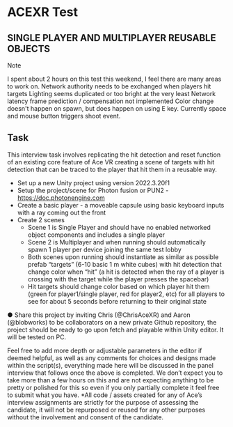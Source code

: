 # ACEXR Test
## SINGLE PLAYER AND MULTIPLAYER REUSABLE OBJECTS

> [!NOTE]
> I spent about 2 hours on this test this weekend, I feel there are many areas to work on.
> Network authority needs to be exchanged when players hit targets
> Lighting seems duplicated or too bright at the very least
> Network latency frame prediction / compensation not implemented
> Color change doesn't happen on spawn, but does happen on using E key.
> Currently space and mouse button triggers shoot event. 

## Task
This interview task involves replicating the hit detection and reset function of an existing core
feature of Ace VR creating a scene of targets with hit detection that can be traced to the
player that hit them in a reusable way.
- Set up a new Unity project using version 2022.3.20f1
- Setup the project/scene for Photon fusion or PUN2 - https://doc.photonengine.com
- Create a basic player - a moveable capsule using basic keyboard inputs with a ray
coming out the front
- Create 2 scenes
    - Scene 1 is Single Player and should have no enabled networked object components and includes a single player
    - Scene 2 is Multiplayer and when running should automatically spawn 1 player per device joining the same test lobby
    - Both scenes upon running should instantiate as similar as possible prefab “targets” (6-10 basic 1 m white cubes) with hit detection that change color when “hit” (a hit is detected when the ray of a player is crossing with the target while the player presses the spacebar)
    - Hit targets should change color based on which player hit them (green for player1/single player, red for player2, etc) for all players to see for about 5 seconds before returning to their original state

● Share this project by inviting Chris (@ChrisAceXR) and Aaron (@blobworks) to be
collaborators on a new private Github repository, the project should be ready to go
upon fetch and playable within Unity editor. It will be tested on PC.

Feel free to add more depth or adjustable parameters in the editor if deemed helpful, as well
as any comments for choices and designs made within the script(s), everything made here
will be discussed in the panel interview that follows once the above is completed. We don’t
expect you to take more than a few hours on this and are not expecting anything to be pretty
or polished for this so even if you only partially complete it feel free to submit what you have.
*All code / assets created for any of Ace’s interview assignments are strictly for the purpose
of assessing the candidate, it will not be repurposed or reused for any other purposes
without the involvement and consent of the candidate.
